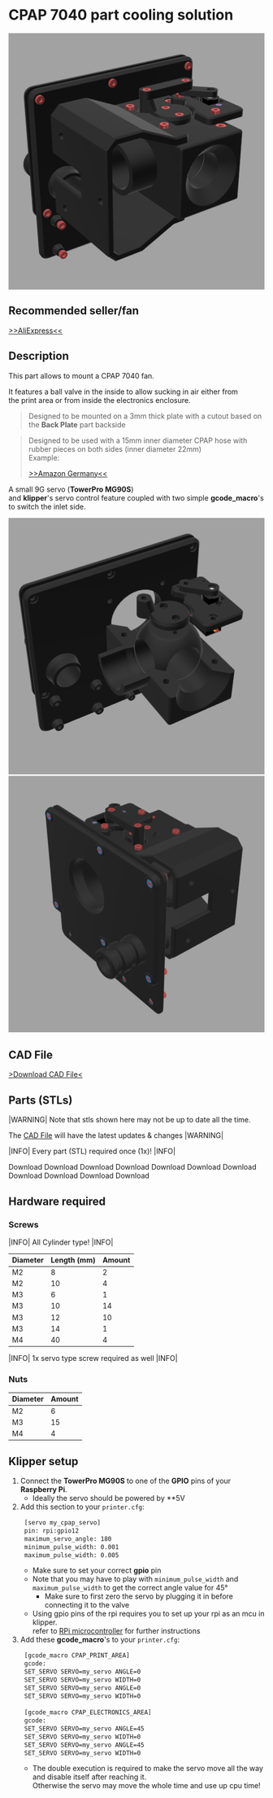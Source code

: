 # CPAP 7040 part cooling solution

<div style="display: flex; justify-content: center">
    <img alt="Main image" style="height: 20%" src="/docs/assets/images/cpap_7040_solution/main.png">
</div>

## Recommended seller/fan

[>>AliExpress<<](https://www.aliexpress.com/item/4000890953760.html)

## Description

This part allows to mount a CPAP 7040 fan.

It features a ball valve in the inside to allow sucking in air either from   
the print area or from inside the electronics enclosure.

> Designed to be mounted on a 3mm thick plate with a cutout based on the **Back Plate** part backside

> Designed to be used with a 15mm inner diameter CPAP hose with rubber pieces on both sides (inner diameter 22mm)  
> Example:
> 
> [>>Amazon Germany<<](https://www.amazon.de/gp/product/B089ZXFMD2)

A small 9G servo (**TowerPro MG90S**)   
and **klipper**'s servo control feature coupled with two simple **gcode_macro**'s to switch the inlet side.

![inside view](/docs/assets/images/cpap_7040_solution/inside.png)
![back view](/docs/assets/images/cpap_7040_solution/back.png)

## CAD File

[>Download CAD File<](cad/cpap_7040_solution.step)

## Parts (STLs)

|WARNING|
Note that stls shown here may not be up to date all the time.

The [CAD File](#cad-file) will have the latest updates & changes
|WARNING|

|INFO|
Every part (STL) required once (1x)!
|INFO|

<grid v-bind:config="{gridTemplateColumns: 'repeat(5, 1fr)'}">
  <item title="Valve Horn" image="docs/assets/images/cpap_7040_solution/stls/Valve_Horn.png">
    <buttons slot="buttons">
      <item-button icon="fa fa-download" url="stls/cpap_7040_solution/Valve_Horn.stl">Download</item-button>
    </buttons>
  </item>
  <item title="Servo Arm" image="docs/assets/images/cpap_7040_solution/stls/Servo_Arm.png">
    <buttons slot="buttons">
      <item-button icon="fa fa-download" url="stls/cpap_7040_solution/Servo_Arm.stl">Download</item-button>
    </buttons>
  </item>
  <item title="Front Plate" image="docs/assets/images/cpap_7040_solution/stls/Front_Plate.png">
    <buttons slot="buttons">
      <item-button icon="fa fa-download" url="stls/cpap_7040_solution/Front_Plate.stl">Download</item-button>
    </buttons>
  </item>
  <item title="Back Plate" image="docs/assets/images/cpap_7040_solution/stls/Back_Plate.png">
    <buttons slot="buttons">
      <item-button icon="fa fa-download" url="stls/cpap_7040_solution/Back_Plate.stl">Download</item-button>
    </buttons>
  </item>
  <item title="Valve Housing Bottom" image="docs/assets/images/cpap_7040_solution/stls/Valve_Housing_Bottom.png">
    <buttons slot="buttons">
      <item-button icon="fa fa-download" url="stls/cpap_7040_solution/Valve_Housing_Bottom.stl">Download</item-button>
    </buttons>
  </item>
  <item title="Valve Housing Top" image="docs/assets/images/cpap_7040_solution/stls/Valve_Housing_Top.png">
    <buttons slot="buttons">
      <item-button icon="fa fa-download" url="stls/cpap_7040_solution/Valve_Housing_Top.stl">Download</item-button>
    </buttons>
  </item>
  <item title="Valve Ball" image="docs/assets/images/cpap_7040_solution/stls/Valve_Ball.png">
    <buttons slot="buttons">
      <item-button icon="fa fa-download" url="stls/cpap_7040_solution/Valve_Ball.stl">Download</item-button>
    </buttons>
  </item>
  <item title="Bottom Valve Bracket" image="docs/assets/images/cpap_7040_solution/stls/Bottom_Valve_Bracket.png">
    <buttons slot="buttons">
      <item-button icon="fa fa-download" url="stls/cpap_7040_solution/Bottom_Valve_Bracket.stl">Download</item-button>
    </buttons>
  </item>
  <item title="Servo Horn" image="docs/assets/images/cpap_7040_solution/stls/Servo_Horn.png">
    <buttons slot="buttons">
      <item-button icon="fa fa-download" url="stls/cpap_7040_solution/Servo_Horn.stl">Download</item-button>
    </buttons>
  </item>
  <item title="Servo Bracket" image="docs/assets/images/cpap_7040_solution/stls/Servo_Bracket.png">
    <buttons slot="buttons">
      <item-button icon="fa fa-download" url="stls/cpap_7040_solution/Servo_Bracket.stl">Download</item-button>
    </buttons>
  </item>
  <item title="Fan Bracket" image="docs/assets/images/cpap_7040_solution/stls/Fan_Bracket.png">
    <buttons slot="buttons">
      <item-button icon="fa fa-download" url="stls/cpap_7040_solution/Fan_Bracket.stl">Download</item-button>
    </buttons>
  </item>
</grid>

## Hardware required

### Screws

|INFO|
All Cylinder type!
|INFO|

| Diameter | Length (mm) | Amount |
|----------|-------------|--------|
| M2       | 8           | 2      |
| M2       | 10          | 4      |
| M3       | 6           | 1      |
| M3       | 10          | 14     |
| M3       | 12          | 10     |
| M3       | 14          | 1      |
| M4       | 40          | 4      |

|INFO|
1x servo type screw required as well
|INFO|

### Nuts

| Diameter | Amount |
|----------|--------|
| M2       | 6      |
| M3       | 15     |
| M4       | 4      |

## Klipper setup

1. Connect the **TowerPro MG90S** to one of the **GPIO** pins of your **Raspberry Pi**. 
   - Ideally the servo should be powered by **5V
2. Add this section to your ``printer.cfg``:
   ```klipper
    [servo my_cpap_servo]
    pin: rpi:gpio12
    maximum_servo_angle: 180
    minimum_pulse_width: 0.001
    maximum_pulse_width: 0.005
   ```
   - Make sure to set your correct **gpio** pin
   - Note that you may have to play with ``minimum_pulse_width`` and ``maximum_pulse_width`` to get the correct angle value for 45°
     - Make sure to first zero the servo by plugging it in before connecting it to the valve
   - Using gpio pins of the rpi requires you to set up your rpi as an mcu in klipper.   
     refer to [RPi microcontroller](https://www.klipper3d.org/RPi_microcontroller.html) for further instructions
3. Add these **gcode_macro**'s to your ``printer.cfg``:
   ````klipper
    [gcode_macro CPAP_PRINT_AREA]
    gcode:
    SET_SERVO SERVO=my_servo ANGLE=0
    SET_SERVO SERVO=my_servo WIDTH=0
    SET_SERVO SERVO=my_servo ANGLE=0
    SET_SERVO SERVO=my_servo WIDTH=0
    
    [gcode_macro CPAP_ELECTRONICS_AREA]
    gcode:
    SET_SERVO SERVO=my_servo ANGLE=45
    SET_SERVO SERVO=my_servo WIDTH=0
    SET_SERVO SERVO=my_servo ANGLE=45
    SET_SERVO SERVO=my_servo WIDTH=0
   ````
   - The double execution is required to make the servo move all the way and disable itself after reaching it.   
     Otherwise the servo may move the whole time and use up cpu time!
